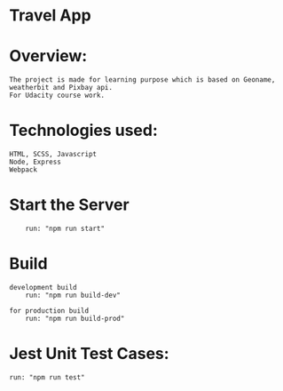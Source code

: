 # Travel App

# Overview:
    The project is made for learning purpose which is based on Geoname, weatherbit and Pixbay api.
    For Udacity course work.

# Technologies used:
    HTML, SCSS, Javascript
    Node, Express
    Webpack
    
# Start the Server
        run: "npm run start"

# Build
    development build
        run: "npm run build-dev"

    for production build
        run: "npm run build-prod"

# Jest Unit Test Cases:
    run: "npm run test"